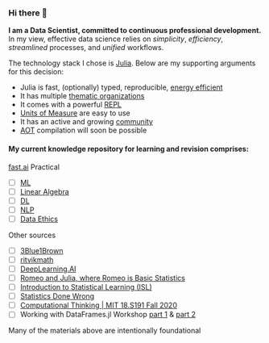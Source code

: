 ### Hi there 👋   

**I am a Data Scientist, committed to continuous professional development.**   
In my view, effective data science relies on _simplicity_, _efficiency_, _streamlined_ processes, and _unified_ workflows.

The technology stack I chose is [Julia](https://julialang.org/). Below are my supporting arguments for this decision:
- Julia is fast, (optionally) typed, reproducible, [energy efficient](https://sites.google.com/view/energy-efficiency-languages/updated-functional-results-2020) 
- It has multiple [thematic organizations](https://julialang.org/community/organizations/)
- It comes with a powerful [REPL](https://docs.julialang.org/en/v1/stdlib/REPL/)
- [Units of Measure](https://painterqubits.github.io/Unitful.jl/stable/) are easy to use
- It has an active and growing [community](https://julialang.org/community/)
- [AOT](https://docs.julialang.org/en/v1.11-dev/devdocs/aot/) compilation will soon be possible
<!--
# Had I not found Julia to be such a pleasant and efficient development experience, I would have been tempted to look into [Rust](https://www.rust-lang.org/):
- official 
     - [toolchain installer](https://rust-analyzer.github.io/) 
     - [package manager](https://doc.rust-lang.org/cargo/) 
     - [formatter](https://github.com/rust-lang/rustfmt) 
     - [linter](https://github.com/rust-lang/rust-clippy) 
     - [LSP](https://rust-analyzer.github.io/)
- compiled, performant, reliable, immutable
- [Tools](https://www.rust-lang.org/tools) incl. a [REPL](https://github.com/evcxr/evcxr)
- ML
    - [Linfa](https://rust-ml.github.io/linfa/)
- DL
    - [tch-rs](https://github.com/LaurentMazare/tch-rs) PyTorch bindings
    - [Rust](https://github.com/tensorflow/rust) TensorFlow bindings
- [Community](https://www.rust-lang.org/community)
- [Units of measure](https://docs.rs/uom/latest/uom/)
- [Learning resources](https://www.rust-lang.org/learn)
- [Energy efficiency](https://sites.google.com/view/energy-efficiency-languages/)
- [Scientific computing community](https://www.youtube.com/channel/UCL-0h1ipMRkTkB38vDEmTbw)
-->

#### My current knowledge repository for learning and revision comprises:
[fast.ai](https://www.fast.ai/) Practical  
- [ ] [ML](https://course18.fast.ai/ml)  
- [ ] [Linear Algebra](https://www.fast.ai/posts/2017-07-17-num-lin-alg.html)  
- [ ] [DL](https://course.fast.ai/)  
- [ ] [NLP](https://github.com/fastai/course-nlp)  
- [ ] [Data Ethics](https://ethics.fast.ai/)   

Other sources  
- [ ] [3Blue1Brown](https://www.3blue1brown.com/#lessons)  
- [ ] [ritvikmath](https://yewtu.be/channel/UCUcpVoi5KkJmnE3bvEhHR0Q)  
- [ ] [DeepLearning.AI](https://www.deeplearning.ai/courses/deep-learning-specialization/)  
- [ ] [Romeo and Julia, where Romeo is Basic Statistics](https://b-lukaszuk.github.io/RJ_BS_eng/)  
- [ ] [Introduction to Statistical Learning (ISL)](https://yewtu.be/playlist?list=PLoROMvodv4rPP6braWoRt5UCXYZ71GZIQ)  
- [ ] [Statistics Done Wrong](https://www.statisticsdonewrong.com/)  
- [ ] [Computational Thinking | MIT 18.S191 Fall 2020](https://yewtu.be/playlist?list=PLP8iPy9hna6Q2Kr16aWPOKE0dz9OnsnIJ)  
- [ ] Working with DataFrames.jl Workshop [part 1](https://yewtu.be/watch?v=oorErKcAWIQ) & [part 2](https://yewtu.be/watch?v=bM-UNIh7xt4)  

Many of the materials above are intentionally foundational
